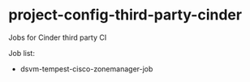 # project-config-third-party-cinder
Jobs for Cinder third party CI 

Job list:
 - dsvm-tempest-cisco-zonemanager-job




